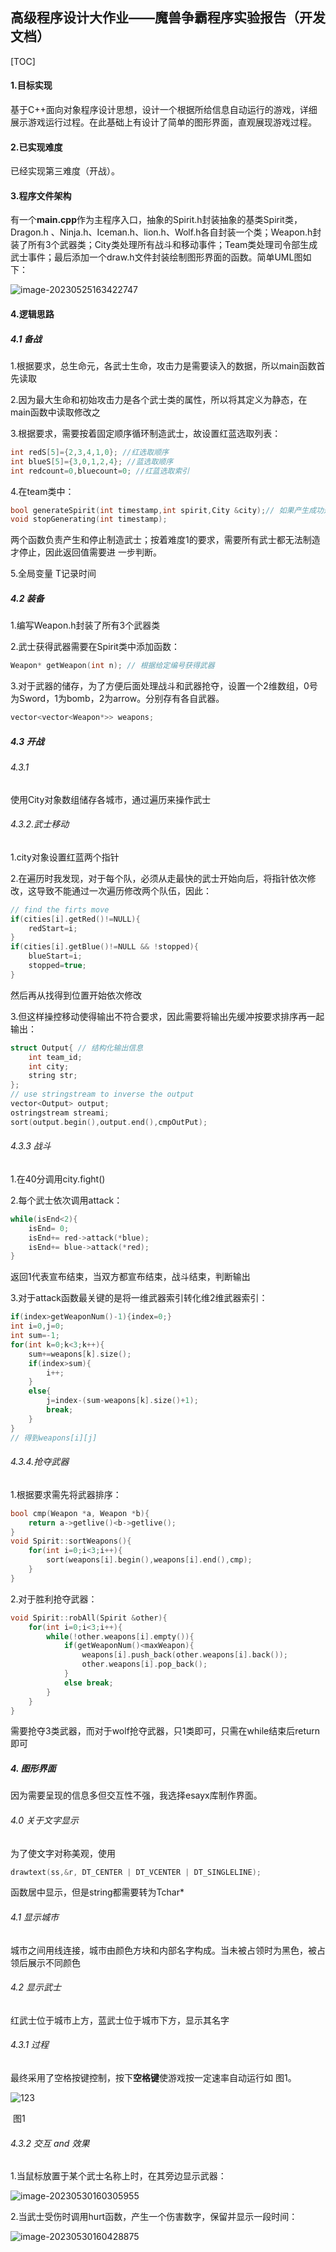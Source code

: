 ## 高级程序设计大作业——魔兽争霸程序实验报告（开发文档）

[TOC]

#### 1.目标实现

基于C++面向对象程序设计思想，设计一个根据所给信息自动运行的游戏，详细展示游戏运行过程。在此基础上有设计了简单的图形界面，直观展现游戏过程。

#### 2.已实现难度

已经实现第三难度（开战）。

#### 3.程序文件架构

有一个**main.cpp**作为主程序入口，抽象的Spirit.h封装抽象的基类Spirit类，Dragon.h 、Ninja.h、Iceman.h、lion.h、Wolf.h各自封装一个类；Weapon.h封装了所有3个武器类；City类处理所有战斗和移动事件；Team类处理司令部生成武士事件；最后添加一个draw.h文件封装绘制图形界面的函数。简单UML图如下：

![image-20230525163422747](images/image-20230525163422747.png)

#### 4.逻辑思路

##### 4.1 备战

1.根据要求，总生命元，各武士生命，攻击力是需要读入的数据，所以main函数首先读取

2.因为最大生命和初始攻击力是各个武士类的属性，所以将其定义为静态，在main函数中读取修改之

3.根据要求，需要按着固定顺序循环制造武士，故设置红蓝选取列表：

```c++
int redS[5]={2,3,4,1,0}; //红选取顺序
int blueS[5]={3,0,1,2,4}; //蓝选取顺序
int redcount=0,bluecount=0; //红蓝选取索引
```

4.在team类中：

```c++
bool generateSpirit(int timestamp,int spirit,City &city);// 如果产生成功返回true，不足返回false
void stopGenerating(int timestamp);
```

两个函数负责产生和停止制造武士；按着难度1的要求，需要所有武士都无法制造才停止，因此返回值需要进 		一步判断。

5.全局变量 T记录时间

##### 4.2 装备

1.编写Weapon.h封装了所有3个武器类

2.武士获得武器需要在Spirit类中添加函数：

```c++
Weapon* getWeapon(int n); // 根据给定编号获得武器
```

3.对于武器的储存，为了方便后面处理战斗和武器抢夺，设置一个2维数组，0号为Sword，1为bomb，2为arrow。分别存有各自武器。

```c++
vector<vector<Weapon*>> weapons;
```

##### 4.3 开战

###### 4.3.1

使用City对象数组储存各城市，通过遍历来操作武士

###### 4.3.2.武士移动

1.city对象设置红蓝两个指针

2.在遍历时我发现，对于每个队，必须从走最快的武士开始向后，将指针依次修改，这导致不能通过一次遍历修改两个队伍，因此：

```c++
// find the firts move
if(cities[i].getRed()!=NULL){
	redStart=i;
}
if(cities[i].getBlue()!=NULL && !stopped){
	blueStart=i;
	stopped=true;
}
```

然后再从找得到位置开始依次修改

3.但这样操控移动使得输出不符合要求，因此需要将输出先缓冲按要求排序再一起输出：

```c++
struct Output{ // 结构化输出信息
	int team_id;
	int city;
	string str;
};
// use stringstream to inverse the output
vector<Output> output;
ostringstream streami;
sort(output.begin(),output.end(),cmpOutPut);
```

###### 4.3.3 战斗

1.在40分调用city.fight()

2.每个武士依次调用attack：

```c++
while(isEnd<2){
    isEnd= 0;
    isEnd+= red->attack(*blue);
    isEnd+= blue->attack(*red);
}
```

返回1代表宣布结束，当双方都宣布结束，战斗结束，判断输出

3.对于attack函数最关键的是将一维武器索引转化维2维武器索引：

```c++
if(index>getWeaponNum()-1){index=0;}
int i=0,j=0;
int sum=-1;
for(int k=0;k<3;k++){
    sum+=weapons[k].size();
    if(index>sum){
        i++;
    }
    else{
        j=index-(sum-weapons[k].size()+1);
        break;
    }
}
// 得到weapons[i][j]
```

###### 4.3.4.抢夺武器

1.根据要求需先将武器排序：

```c++
bool cmp(Weapon *a, Weapon *b){
    return a->getlive()<b->getlive();
}
void Spirit::sortWeapons(){
    for(int i=0;i<3;i++){
        sort(weapons[i].begin(),weapons[i].end(),cmp);
    }
}
```

2.对于胜利抢夺武器：

```c++
void Spirit::robAll(Spirit &other){
    for(int i=0;i<3;i++){
        while(!other.weapons[i].empty()){
            if(getWeaponNum()<maxWeapon){
                weapons[i].push_back(other.weapons[i].back());
                other.weapons[i].pop_back();
            }
            else break;
        }
    }
}
```

需要抢夺3类武器，而对于wolf抢夺武器，只1类即可，只需在while结束后return即可

##### 4. 图形界面

因为需要呈现的信息多但交互性不强，我选择esayx库制作界面。

###### 4.0 关于文字显示

为了使文字对称美观，使用

```c++
drawtext(ss,&r, DT_CENTER | DT_VCENTER | DT_SINGLELINE);
```

函数居中显示，但是string都需要转为Tchar* 

###### 4.1 显示城市

城市之间用线连接，城市由颜色方块和内部名字构成。当未被占领时为黑色，被占领后展示不同颜色

###### 4.2 显示武士

红武士位于城市上方，蓝武士位于城市下方，显示其名字

###### 4.3.1 过程

最终采用了空格按键控制，按下**空格键**使游戏按一定速率自动运行如 图1。

![123](images/123.png)

​																				图1

###### 4.3.2 交互 and 效果

1.当鼠标放置于某个武士名称上时，在其旁边显示武器：

![image-20230530160305955](images/image-20230530160305955.png)

2.当武士受伤时调用hurt函数，产生一个伤害数字，保留并显示一段时间：

![image-20230530160428875](images/image-20230530160428875.png)
